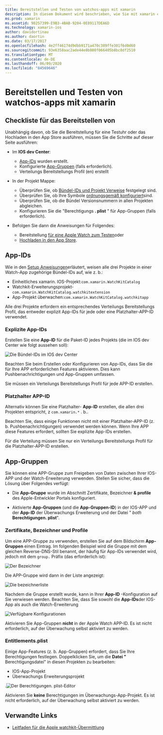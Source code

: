 ```yaml
---
title: Bereitstellen und Testen von watchos-apps mit xamarin
description: In diesem Dokument wird beschrieben, wie Sie mit xamarin erstellten watchos-apps bereitstellen und testen. Es stellt eine Bereitstellungs Prüfliste bereit, erläutert explizite und Platzhalter-App-IDs und berücksichtigt die APP-Gruppen.
ms.prod: xamarin
ms.assetid: 98257399-E9B3-4BAB-9204-0E89117DEA6D
ms.technology: xamarin-ios
author: davidortinau
ms.author: daortin
ms.date: 03/17/2017
ms.openlocfilehash: 4e2ff46174d9dbb9171a470c389ffe301f6d0d60
ms.sourcegitcommit: 93e6358aac2ade44e8b800f066405b8bc8df2510
ms.translationtype: MT
ms.contentlocale: de-DE
ms.lasthandoff: 06/09/2020
ms.locfileid: "84569646"
---
```

# <a name="deploying-and-testing-watchos-apps-with-xamarin"></a>Bereitstellen und Testen von watchos-apps mit xamarin

## <a name="deployment-checklist"></a>Checkliste für das Bereitstellen von

Unabhängig davon, ob Sie die Bereitstellung für eine Testuhr oder das Hochladen in den App Store ausführen, müssen Sie die Schritte auf dieser Seite ausführen:

- Im **IOS dev Center**:
  - [App-IDs](#App_IDs) wurden erstellt.
  - Konfigurierte [App-Gruppen](#App_Groups) (falls erforderlich).
  - Verteilungs Bereitstellungs Profil (en) erstellt

- In der Projekt Mappe:

  - Überprüfen Sie, ob [Bündel-IDs und Projekt Verweise](~/ios/watchos/get-started/installation.md) festgelegt sind.
  - Überprüfen Sie, ob Ihre Symbole [ordnungsgemäß konfiguriert](~/ios/watchos/app-fundamentals/icons.md)sind.
  - Überprüfen Sie, ob die Bündel Versionsnummern in allen Projekten abgleichen.
  - Konfigurieren Sie die "Berechtigungs **. plist** " für App-Gruppen (falls erforderlich).

- Befolgen Sie dann die Anweisungen für Folgendes:
  - Bereitstellung [für eine Apple Watch zum Testen](~/ios/watchos/deploy-test/device.md)oder
  - [Hochladen in den App Store](~/ios/watchos/deploy-test/appstore.md).

<a name="App_IDs"></a>

## <a name="app-ids"></a>App-IDs

Wie in den [Setup Anweisungen](~/ios/watchos/get-started/installation.md)erläutert, weisen alle drei Projekte in einer Watch-App zugehörige Bündel-IDs auf, wie z. b.:

- Einheitliches xamarin. IOS-Projekt:`com.xamarin.WatchKitCatalog`
- Watchkit-Erweiterungsprojekt-`com.xamarin.WatchKitCatalog.watchkitextension`
- App-Projekt überwachen:`com.xamarin.WatchKitCatalog.watchkitapp`

Alle drei Projekte erfordern ein entsprechendes Verteilungs Bereitstellungs Profil, das entweder explizit App-IDs für jede oder eine Platzhalter-APP-ID verwendet.

### <a name="explicit-app-ids"></a>Explizite App-IDs

Erstellen Sie eine **App-ID** für die Paket-ID jedes Projekts (die im IOS dev Center wie folgt aussehen soll):

![Die Bündel-IDs im IOS dev Center](images/appids-specific-sml.png)

Beachten Sie beim Erstellen oder Konfigurieren von App-IDs, dass Sie die für Ihre APP erforderlichen Features aktivieren. Dies kann Pushbenachrichtigungen und App-Gruppen umfassen.

Sie müssen ein Verteilungs Bereitstellungs Profil für jede APP-ID erstellen.

### <a name="wildcard-app-id"></a>Platzhalter APP-ID

Alternativ können Sie eine Platzhalter- **App-ID** erstellen, die allen drei Projekten entspricht, z `com.xamarin.*` . b..

Beachten Sie, dass einige Funktionen nicht mit einer Platzhalter-APP-ID (z. b. Pushbenachrichtigungen) verwendet werden können. Wenn Ihre APP diese Features erfordert, sollten Sie explizite App-IDs erstellen.

Für die Verteilung müssen Sie nur ein Verteilungs Bereitstellungs Profil für die Platzhalter-APP-ID erstellen.

<a name="App_Groups"></a>

## <a name="app-groups"></a>App-Gruppen

Sie können eine APP-Gruppe zum Freigeben von Daten zwischen Ihrer IOS-APP und der Watch-Erweiterung verwenden. Stellen Sie sicher, dass die Lösung über Folgendes verfügt:

- Die **App-Gruppe** wurde im Abschnitt Zertifikate, Bezeichner **& profile** des Apple-Entwickler Portals konfiguriert.

- Aktivierte **App-Gruppen** (und die **App-Gruppen-ID**) in der IOS-APP und der **App-ID** der Überwachungs Erweiterung und der Datei " *both* **Berechtigungen. plist**".

### <a name="certificates-identifiers--profiles"></a>Zertifikate, Bezeichner und Profile

Um eine APP-Gruppe zu verwenden, erstellen Sie auf dem Bildschirm **App-Gruppen** einen Eintrag. Im folgenden Beispiel wird die Gruppe mit dem gleichen Reverse-DNS-Stil benannt, der häufig für App-IDs verwendet wird, jedoch mit dem `group.` Präfix (das erforderlich ist):

![Der Bezeichner](images/appgroups-new-sml.png)

Die APP-Gruppe wird dann in der Liste angezeigt:

![Die bezeichnerliste](images/appgroups-setup-sml.png)

Nachdem die Gruppe erstellt wurde, kann in Ihrer **App-ID** -Konfiguration auf Sie verwiesen werden. Beachten Sie, dass Sie sowohl die **App-IDs**der IOS-App als auch die Watch-Erweiterung

![Verfügbare Konfigurationen](images/appgroups-sml.png)

Aktivieren Sie App-Gruppen **nicht** in der Apple Watch APP-ID. Es ist nicht erforderlich, auf der Überwachung selbst aktiviert zu werden.

### <a name="entitlementsplist"></a>Entitlements.plist

Einige App-Features (z. b. App-Gruppen) erfordert, dass Sie Ihre Berechtigungen festlegen.
Doppelklicken Sie, um die **Datei "** Berechtigungsdatei" in diesen Projekten zu bearbeiten:

- IOS-App-Projekt
- Überwachungs Erweiterungsprojekt

.![Der Berechtigungen. plist-Editor](images/entitlements-plist-sml.png)

Aktivieren Sie **keine** Berechtigungen im Überwachungs-App-Projekt. Es ist nicht erforderlich, auf der Überwachung selbst aktiviert zu werden.

## <a name="related-links"></a>Verwandte Links

- [Leitfaden für die Apple watchkit-Übermittlung](https://developer.apple.com/app-store/watch/)
